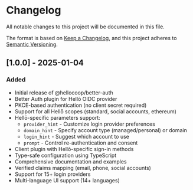 # Changelog

All notable changes to this project will be documented in this file.

The format is based on [Keep a Changelog](https://keepachangelog.com/en/1.0.0/),
and this project adheres to [Semantic Versioning](https://semver.org/spec/v2.0.0.html).

## [1.0.0] - 2025-01-04

### Added

- Initial release of @hellocoop/better-auth
- Better Auth plugin for Hellō OIDC provider
- PKCE-based authentication (no client secret required)
- Support for all Hellō scopes (standard, social accounts, ethereum)
- Hellō-specific parameters support:
    - `provider_hint` - Customize login provider preferences
    - `domain_hint` - Specify account type (managed/personal) or domain
    - `login_hint` - Suggest which account to use
    - `prompt` - Control re-authentication and consent
- Client plugin with Hellō-specific sign-in methods
- Type-safe configuration using TypeScript
- Comprehensive documentation and examples
- Verified claims mapping (email, phone, social accounts)
- Support for 15+ login providers
- Multi-language UI support (14+ languages)
